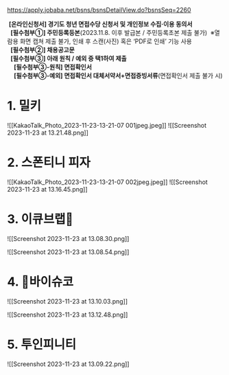 https://apply.jobaba.net/bsns/bsnsDetailView.do?bsnsSeq=2260

 **[온라인신청서] 경기도 청년 면접수당 신청서 및 개인정보 수집·이용 동의서**  
  **[필수첨부①] 주민등록등본**(2023.11.8. 이후 발급본 / 주민등록초본 제출 불가)  ※열람용 화면 캡쳐 제출 불가, 인쇄 후 스캔(사진) 혹은 ‘PDF로 인쇄’ 기능 사용  
  **[필수첨부②] 채용공고문**  
  **[필수첨부③] 아래 원칙 / 예외 중 택1하여 제출**  
    **[필수첨부③-원칙] 면접확인서**  
    **[필수첨부③-예외] 면접확인서 대체서약서+면접증빙서류**(면접확인서 제출 불가 시)

# 1. 밀키
![[KakaoTalk_Photo_2023-11-23-13-21-07 001jpeg.jpeg]]
![[Screenshot 2023-11-23 at 13.21.48.png]]

# 2. 스폰티니 피자
![[KakaoTalk_Photo_2023-11-23-13-21-07 002jpeg.jpeg]]
![[Screenshot 2023-11-23 at 13.16.45.png]]

# 3. 이큐브랩

![[Screenshot 2023-11-23 at 13.08.30.png]]

![[Screenshot 2023-11-23 at 13.08.54.png]]
# 4. 바이슈코

![[Screenshot 2023-11-23 at 13.10.03.png]]

![[Screenshot 2023-11-23 at 13.12.48.png]]

# 5. 투인피니티
![[Screenshot 2023-11-23 at 13.09.22.png]]
